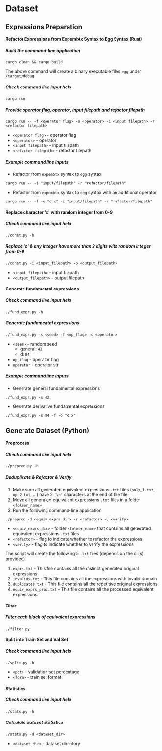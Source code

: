 # Dataset

## Expressions Preparation
#### Refactor Expressions from Expembtx Syntax to Egg Syntax (Rust)
##### Build the command-line application
```
cargo clean && cargo build
```
The above command will create a binary executable files `egg` under `/target/debug`

##### Check command line input help
```
cargo run
```
##### Provide operator flag, operator, input filepath and refactor filepath
```
cargo run -- -f <operator flag> -o <operator> -i <input filepath> -r <refactor filepath>
```
- `<operator flag>` - operator flag
- `<operator>` - operator
- `<input filepath>` - input filepath
- `<refactor filepath>` - refactor filepath

##### Example command line inputs
- Refactor from `expembtx` syntax to `egg` syntax
```
cargo run -- -i "input/filepath" -r "refactor/filepath"
```
- Refactor from `expembtx` syntax to `egg` syntax with an additional operator
```
cargo run -- -f -o "d x" -i "input/filepath" -r "refactor/filepath"
```

#### Replace character 'c' with random integer from 0-9
##### Check command line input help
```
./const.py -h
```
##### Replace 'c' & any integer have more than 2 digits with random integer from 0-9
```
./const.py -i <input_filepath> -o <output_filepath>
```
- `<input_filepath>` - input filepath
- `<output_filepath>` - output filepath

#### Generate fundamental expressions
##### Check command line input help
```
./fund_expr.py -h
```
##### Generate fundamental expressions
```
./fund_expr.py -s <seed> -f <op_flag> -o <operator>
```
- `<seed>` - random seed
  - general: `42`
  - d: `84`
- `op_flag` - operator flag
- `operator` - operator str

##### Example command line inputs
- Generate general fundamental expressions
```
./fund_expr.py -s 42
```
- Generate derivative fundamental expressions
```
./fund_expr.py -s 84 -f -o "d x"
```

## Generate Dataset (Python)
#### Preprocess
##### Check command line input help
```
./preproc.py -h
```
##### Deduplicate & Refactor & Verify
1. Make sure all generated equivalent expressions `.txt` files (`poly_1.txt`, `op_2.txt`, ...) have 2 `'\n'` characters at the end of the file
2. Move all generated equivalent expressions `.txt` files in a folder `<folder_name>`
3. Run the following command-line application
```
./preproc -d <equiv_exprs_dir> -r <refactor> -v <verify>
```
- `<equiv_exprs_dir>` - folder `<folder_name>` that contains all generated equivalent expressions `.txt` files
- `<refactor>` - flag to indicate whether to refactor the expressions
- `<verify>` - flag to indicate whether to verify the expressions

The script will create the following 5 `.txt` files (depends on the cli(s) provided)
1. `exprs.txt` - This file contains all the distinct generated original expressions
2. `invalids.txt` - This file contains all the expressions with invalid domain
3. `duplicates.txt` - This file contains all the repetitive original expressions
4. `equiv_exprs_proc.txt` - This file contains all the processed equivalent expressions

#### Filter
##### Filter each block of equivalent expressions
```
./filter.py
```

#### Split into Train Set and Val Set
##### Check command line input help
```
./split.py -h
```
- `<pct>` - validation set percentage
- `<form>` - train set format

#### Statistics
##### Check command line input help
```
./stats.py -h
```
##### Calculate dataset statistics
```
./stats.py -d <dataset_dir>
```
- `<dataset_dir>` - dataset directory
